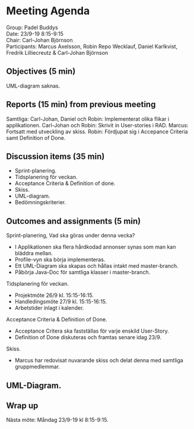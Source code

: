 # Meeting Agenda
Group: Padel Buddys  
Date: 23/9-19 8:15-9:15  
Chair: Carl-Johan Björnson  
Participants: Marcus Axelsson, Robin Repo Wecklauf, Daniel Karlkvist, Fredrik Lilliecreutz & Carl-Johan Björnson

## Objectives (5 min)
UML-diagram saknas.

## Reports (15 min) from previous meeting
Samtliga:
Carl-Johan, Daniel och Robin: Implementerat olika flikar i applikationen. 
Carl-Johan och Robin: Skrivit in User-stories i RAD.
Marcus: Fortsatt med utveckling av skiss. 
Robin: Fördjupat sig i Accepance Criteria samt Definition of Done. 


## Discussion items (35 min)
- Sprint-planering.
- Tidsplanering för veckan. 
- Acceptance Criteria & Definition of done. 
- Skiss.
- UML-diagram. 
- Bedömningskriterier. 

## Outcomes and assignments (5 min)
Sprint-planering, Vad ska göras under denna vecka? 
 - I Applikationen ska flera hårdkodad annonser synas som man kan bläddra mellan.
 - Profile-vyn ska börja implementeras. 
 - Ett UML-Diagram ska skapas och hållas intakt med master-branch. 
 - Påbörja Java-Doc för samtliga klasser i master-branch.
 
Tidsplanering för veckan.
- Projektmöte 26/9 kl. 15:15-16:15.
- Handledingsmöte 27/9 kl. 15:15-16:15.
- Arbetstider inlagt i kalender.

Acceptance Criteria & Definition of Done.
- Acceptance Critera ska fastställas för varje enskild User-Story.
- Definition of Done diskuteras och framtas senare idag 23/9.

Skiss.
- Marcus har redovisat nuvarande skiss och delat denna med samtliga gruppmedlemmar.

UML-Diagram.
- 
 
## Wrap up
Nästa möte: Måndag 23/9-19 kl 8:15-9:15.
